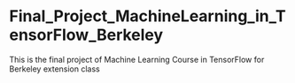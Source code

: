 # Final_Project_MachineLearning_in_TensorFlow_Berkeley
This is the final project of Machine Learning Course in TensorFlow for Berkeley extension class
